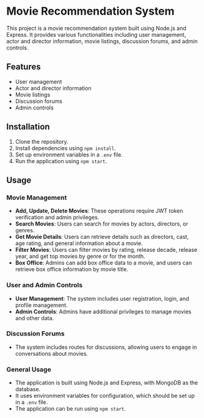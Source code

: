 # Movie Recommendation System

This project is a movie recommendation system built using Node.js and Express. It provides various functionalities including user management, actor and director information, movie listings, discussion forums, and admin controls.

## Features

- User management
- Actor and director information
- Movie listings
- Discussion forums
- Admin controls

## Installation

1. Clone the repository.
2. Install dependencies using `npm install`.
3. Set up environment variables in a `.env` file.
4. Run the application using `npm start`.

## Usage

### Movie Management
- **Add, Update, Delete Movies**: These operations require JWT token verification and admin privileges.
- **Search Movies**: Users can search for movies by actors, directors, or genres.
- **Get Movie Details**: Users can retrieve details such as directors, cast, age rating, and general information about a movie.
- **Filter Movies**: Users can filter movies by rating, release decade, release year, and get top movies by genre or for the month.
- **Box Office**: Admins can add box office data to a movie, and users can retrieve box office information by movie title.

### User and Admin Controls
- **User Management**: The system includes user registration, login, and profile management.
- **Admin Controls**: Admins have additional privileges to manage movies and other data.

### Discussion Forums
- The system includes routes for discussions, allowing users to engage in conversations about movies.

### General Usage
- The application is built using Node.js and Express, with MongoDB as the database.
- It uses environment variables for configuration, which should be set up in a `.env` file.
- The application can be run using `npm start`. 